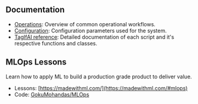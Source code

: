 ## Documentation

- [Operations](tagifai/main.md): Overview of common operational workflows.
- [Configuration](config/config.md): Configuration parameters used for the system.
- [TagIfAI reference](tagifai/data.md): Detailed documentation of each script and it's respective functions and classes.

## MLOps Lessons

Learn how to apply ML to build a production grade product to deliver value.

- Lessons: [https://madewithml.com/](https://madewithml.com/#mlops)
- Code: [GokuMohandas/MLOps](https://github.com/GokuMohandas/MLOps)